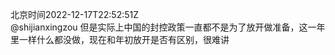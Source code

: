 北京时间2022-12-17T22:52:51Z<br>@shijianxingzou 但是实际上中国的封控政策一直都不是为了放开做准备，这一年里一样什么都没做，现在和年初放开是否有区别，很难讲<br><br><br>